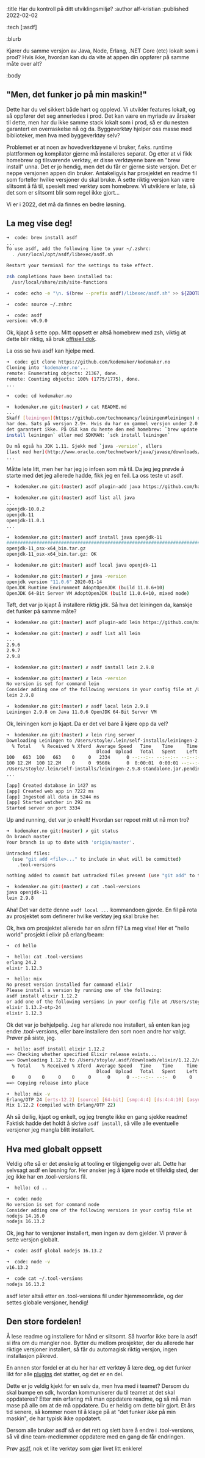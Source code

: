 :title Har du kontroll på ditt utviklingsmiljø?
:author alf-kristian
:published 2022-02-02

:tech [:asdf]

:blurb

Kjører du samme versjon av Java, Node, Erlang, .NET Core (etc) lokalt som i prod? Hvis ikke, hvordan kan du da vite at appen din oppfører på samme måte over alt?

:body

## "Men, det funker jo på min maskin!"

Dette har du vel sikkert både hørt og opplevd. Vi utvikler features lokalt, og så oppfører det seg annerledes i prod. Det kan være en myriade av årsaker til dette, men har du ikke samme stack lokalt som i prod, så er du nesten garantert en overraskelse nå og da. Byggeverktøy hjelper oss masse med biblioteker, men hva med byggeverktøy selv?

Problemet er at noen av hovedverktøyene vi bruker, f.eks. runtime plattformen og kompilator gjerne må installeres separat. Og etter at vi fikk homebrew og tilsvarende verktøy, er disse verktøyene bare en "brew install" unna. Det er jo hendig, men det du får er gjerne siste versjon. Det er neppe versjonen appen din bruker. Antakeligvis har prosjektet en readme fil som forteller hvilke versjoner du skal bruke. Å sette riktig versjon kan være slitsomt å få til, spesielt med verktøy som homebrew. Vi utviklere er late, så det som er slitsomt blir som regel ikke gjort...

Vi er i 2022, det må da finnes en bedre løsning.

## La meg vise deg!

```bash
➜  code: brew install asdf
...
To use asdf, add the following line to your ~/.zshrc:
  . /usr/local/opt/asdf/libexec/asdf.sh

Restart your terminal for the settings to take effect.

zsh completions have been installed to:
  /usr/local/share/zsh/site-functions

➜  code: echo -e "\n. $(brew --prefix asdf)/libexec/asdf.sh" >> ${ZDOTDIR:-~}/.zshrc

➜  code: source ~/.zshrc

➜  code: asdf
version: v0.9.0
```

Ok, kjapt å sette opp. Mitt oppsett er altså homebrew med zsh, viktig at dette blir riktig, så bruk [offisiell dok](https://asdf-vm.com/guide/getting-started.html#_1-install-dependencies).

La oss se hva asdf kan hjelpe med.

```bash
➜  code: git clone https://github.com/kodemaker/kodemaker.no
Cloning into 'kodemaker.no'...
remote: Enumerating objects: 21367, done.
remote: Counting objects: 100% (1775/1775), done.
...

➜  code: cd kodemaker.no

➜  kodemaker.no git:(master) ✗ cat README.md
...
Skaff [leiningen](https://github.com/technomancy/leiningen#leiningen) om du ikke
har den. Sats på versjon 2.9+. Hvis du har en gammel versjon under 2.0 så funker
det garantert ikke. På OSX kan du hente den med homebrew: `brew update && brew
install leiningen` eller med SDKMAN: `sdk install leiningen`

Du må også ha JDK 1.11. Sjekk med `java -version`, ellers
[last ned her](http://www.oracle.com/technetwork/java/javase/downloads/index.html) eller installer med SDKMAN.
...
```

Måtte lete litt, men her har jeg jo infoen som må til. Da jeg jeg prøvde å starte med det jeg allerede hadde, fikk jeg en feil. La oss teste ut asdf.

```bash
➜  kodemaker.no git:(master) asdf plugin-add java https://github.com/halcyon/asdf-java.git

➜  kodemaker.no git:(master) asdf list all java
...
openjdk-10.0.2
openjdk-11
openjdk-11.0.1
...

➜  kodemaker.no git:(master) asdf install java openjdk-11
####################################################################################################################################################################################################################################### 100.0%
openjdk-11_osx-x64_bin.tar.gz
openjdk-11_osx-x64_bin.tar.gz: OK

➜  kodemaker.no git:(master) asdf local java openjdk-11

➜  kodemaker.no git:(master) ✗ java -version
openjdk version "11.0.6" 2020-01-14
OpenJDK Runtime Environment AdoptOpenJDK (build 11.0.6+10)
OpenJDK 64-Bit Server VM AdoptOpenJDK (build 11.0.6+10, mixed mode)
```

Tøft, det var jo kjapt å installere riktig jdk. Så hva det leiningen da, kanskje det funker på samme måte?

```bash
➜  kodemaker.no git:(master) asdf plugin-add lein https://github.com/miorimmax/asdf-lein.git

➜  kodemaker.no git:(master) ✗ asdf list all lein
...
2.9.6
2.9.7
2.9.8

➜  kodemaker.no git:(master) ✗ asdf install lein 2.9.8

➜  kodemaker.no git:(master) ✗ lein -version
No version is set for command lein
Consider adding one of the following versions in your config file at /Users/stoyle/projects/repos/code/kodemaker.no/.tool-versions
lein 2.9.8

➜  kodemaker.no git:(master) ✗ asdf local lein 2.9.8
Leiningen 2.9.8 on Java 11.0.6 OpenJDK 64-Bit Server VM

```

Ok, leiningen kom jo kjapt. Da er det vel bare å kjøre opp da vel?

```bash
➜  kodemaker.no git:(master) ✗ lein ring server
Downloading Leiningen to /Users/stoyle/.lein/self-installs/leiningen-2.9.8-standalone.jar now...
  % Total    % Received % Xferd  Average Speed   Time    Time     Time  Current
                                 Dload  Upload   Total   Spent    Left  Speed
100   663  100   663    0     0   2334      0 --:--:-- --:--:-- --:--:--  2334
100 12.2M  100 12.2M    0     0  9560k      0  0:00:01  0:00:01 --:--:-- 16.3M
/Users/stoyle/.lein/self-installs/leiningen-2.9.8-standalone.jar.pending: OK
...

[app] Created database in 1427 ms
[app] Created web app in 7222 ms
[app] Ingested all data in 5244 ms
[app] Started watcher in 292 ms
Started server on port 3334

```
Up and running, det var jo enkelt! Hvordan ser repoet mitt ut nå mon tro?

```bash
➜  kodemaker.no git:(master) ✗ git status
On branch master
Your branch is up to date with 'origin/master'.

Untracked files:
  (use "git add <file>..." to include in what will be committed)
	.tool-versions

nothing added to commit but untracked files present (use "git add" to track)

➜  kodemaker.no git:(master) ✗ cat .tool-versions
java openjdk-11
lein 2.9.8

```

Aha! Det var dette denne `asdf local ...` kommandoen gjorde. En fil på rota av prosjektet som definerer hvilke verktøy jeg skal bruke her.

Ok, hva om prosjektet allerede har en sånn fil? La meg vise! Her et "hello world" prosjekt i elixir på erlang/beam:

```bash
➜  cd hello

➜  hello: cat .tool-versions
erlang 24.2
elixir 1.12.3

➜  hello: mix
No preset version installed for command elixir
Please install a version by running one of the following:
asdf install elixir 1.12.2
or add one of the following versions in your config file at /Users/stoyle/projects/repos/code/hello/.tool-versions
elixir 1.13.2-otp-24
elixir 1.12.3
```

Ok det var jo behjelpelig. Jeg har allerede noe installert, så enten kan jeg endre .tool-versions, eller bare installere den som
noen andre har valgt. Prøver på siste, jeg.

```bash
➜  hello: asdf install elixir 1.12.2
==> Checking whether specified Elixir release exists...
==> Downloading 1.12.2 to /Users/stoyle/.asdf/downloads/elixir/1.12.2/elixir-precompiled-1.12.2.zip
  % Total    % Received % Xferd  Average Speed   Time    Time     Time  Current
                                 Dload  Upload   Total   Spent    Left  Speed
  0     0    0     0    0     0      0      0 --:--:-- --:-  0     0    0     0    0     0      0      0 --:--:-- --:-100 5908k  100 5908k    0     0  18.3M      0 --:--:-- --:--:-- --:--:-- 18.2M
==> Copying release into place

➜  hello: mix -v
Erlang/OTP 24 [erts-12.2] [source] [64-bit] [smp:4:4] [ds:4:4:10] [async-threads:1] [jit]
Mix 1.12.2 (compiled with Erlang/OTP 22)
```

Ah så deilig, kjapt og enkelt, og jeg trengte ikke en gang sjekke readme! Faktisk hadde det holdt å skrive `asdf install`, så ville alle eventuelle versjoner jeg mangla blitt installert.

## Hva med globalt oppsett

Veldig ofte så er det ønskelig at tooling er tilgjengelig over alt. Dette har selvsagt asdf en løsning for. Her ønsker jeg
å kjøre node et tilfeldig sted, der jeg ikke har en .tool-versions fil.

```bash
➜  hello: cd ..

➜  code: node
No version is set for command node
Consider adding one of the following versions in your config file at
nodejs 14.16.0
nodejs 16.13.2
```

Ok, jeg har to versjoner installert, men ingen av dem gjelder. Vi prøver å sette versjon globalt.

```bash
➜  code: asdf global nodejs 16.13.2

➜  code: node -v
v16.13.2

➜  code cat ~/.tool-versions
nodejs 16.13.2

```

asdf leter altså etter en .tool-versions fil under hjemmeområde, og der settes globale versjoner, hendig!
## Den store fordelen!

Å lese readme og installere for hånd er slitsomt. Så hvorfor ikke bare la asdf si ifra om du mangler noe. Bytter du mellom prosjekter, der du allerede har riktige versjoner installert, så får du automagisk riktig versjon, ingen installasjon påkrevd.

En annen stor fordel er at du her har *ett* verktøy å lære deg, og det funker likt for alle [plugins](https://github.com/asdf-vm/asdf-plugins) det støtter, og det er en del.

Dette er jo veldig kjekt for en selv da, men hva med i teamet? Dersom du skal bumpe en sdk, hvordan kommuniserer du til teamet at det skal oppdateres? Etter min erfaring må man oppdatere readme, og så må man mase på alle om at de må oppdatere. Du er heldig om dette blir gjort. Et års tid senere, så kommer noen til å klage på at "det funker _ikke_ på min maskin", de har typisk ikke oppdatert.

Dersom alle bruker asdf så er det rett og slett bare å endre i .tool-versions, så vil dine team-medlemmer oppdatere med en gang de får endringen.

Prøv [asdf](https://asdf-vm.com/), nok et lite verktøy som gjør livet litt enklere!
